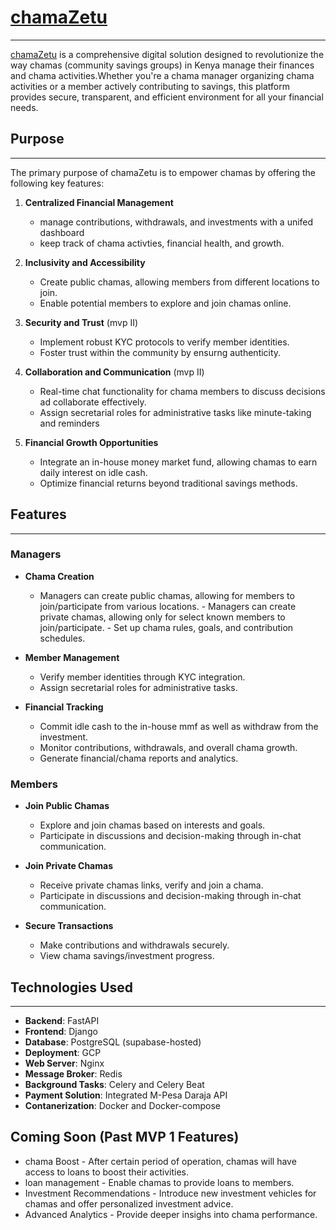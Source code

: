 # <a href="chamazetu.com">chamaZetu</a>

---

<a href="chamazetu.com">chamaZetu</a> is a comprehensive digital solution designed to revolutionize the way chamas (community savings groups) in Kenya manage their finances and chama activities.Whether you're a chama manager organizing chama activities or a member actively contributing to savings, this platform provides secure, transparent, and efficient environment for all your financial needs.

## Purpose

---

The primary purpose of chamaZetu is to empower chamas by offering the following key features:

1. **Centralized Financial Management**

   - manage contributions, withdrawals, and investments with a unifed dashboard
   - keep track of chama activties, financial health, and growth.

2. **Inclusivity and Accessibility**

   - Create public chamas, allowing members from different locations to join.
   - Enable potential members to explore and join chamas online.

3. **Security and Trust** (mvp II)

   - Implement robust KYC protocols to verify member identities.
   - Foster trust within the community by ensurng authenticity.

4. **Collaboration and Communication** (mvp II)

   - Real-time chat functionality for chama members to discuss decisions ad collaborate effectively.
   - Assign secretarial roles for administrative tasks like minute-taking and reminders

5. **Financial Growth Opportunities**
   - Integrate an in-house money market fund, allowing chamas to earn daily interest on idle cash.
   - Optimize financial returns beyond traditional savings methods.

## Features

---

### Managers

- **Chama Creation**

  - Managers can create public chamas, allowing for members to join/participate from various locations. - Managers can create private chamas, allowing only for select known members to join/participate. - Set up chama rules, goals, and contribution schedules.

- **Member Management**

  - Verify member identities through KYC integration.
  - Assign secretarial roles for administrative tasks.

- **Financial Tracking**
  - Commit idle cash to the in-house mmf as well as withdraw from the investment.
  - Monitor contributions, withdrawals, and overall chama growth.
  - Generate financial/chama reports and analytics.

### Members

- **Join Public Chamas**

  - Explore and join chamas based on interests and goals.
  - Participate in discussions and decision-making through in-chat communication.

- **Join Private Chamas**

  - Receive private chamas links, verify and join a chama.
  - Participate in discussions and decision-making through in-chat communication.

- **Secure Transactions**
  - Make contributions and withdrawals securely.
  - View chama savings/investment progress.

## Technologies Used

---

- **Backend**: FastAPI
- **Frontend**: Django
- **Database**: PostgreSQL (supabase-hosted)
- **Deployment**: GCP
- **Web Server**: Nginx
- **Message Broker**: Redis
- **Background Tasks**: Celery and Celery Beat
- **Payment Solution**: Integrated M-Pesa Daraja API
- **Contanerization**: Docker and Docker-compose

## Coming Soon (Past MVP 1 Features)

- chama Boost - After certain period of operation, chamas will have access to loans to boost their activities.
- loan management - Enable chamas to provide loans to members.
- Investment Recommendations - Introduce new investment vehicles for chamas and offer personalized investment advice.
- Advanced Analytics - Provide deeper insighs into chama performance.
